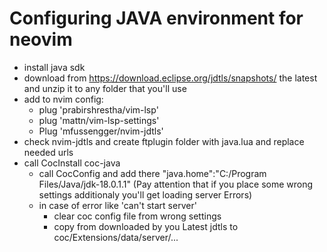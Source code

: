 # Configuring JAVA environment for neovim
- install java sdk
- download from https://download.eclipse.org/jdtls/snapshots/ the latest and
  unzip it to any folder that you'll use
- add to nvim config: 
    - plug 'prabirshrestha/vim-lsp' 
    - plug 'mattn/vim-lsp-settings'
    - Plug 'mfussengger/nvim-jdtls'
- check nvim-jdtls and create ftplugin folder with java.lua and replace needed
  urls
- call CocInstall coc-java 
    - call CocConfig and add there "java.home":"C:/Program Files/Java/jdk-18.0.1.1"
    (Pay attention that if you place some wrong settings additionaly you'll get
    loading server Errors)
    - in case of error like 'can't start server' 
        - clear coc config file from wrong settings
        - copy from downloaded by you Latest jdtls to
          coc/Extensions/data/server/...
